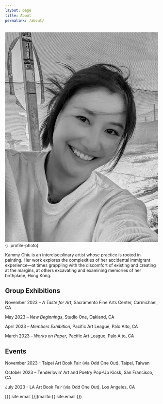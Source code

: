 ```yaml
---
layout: page
title: About
permalink: /about/
---
```


![Self Portrait](/assets/images/about-photo.jpg){: .profile-photo}

Kammy Chiu is an interdisciplinary artist whose practice is rooted in painting. Her work explores the complexities of her accidental immigrant experience—at times grappling with the discomfort of existing and creating at the margins, at others excavating and examining memories of her birthplace, Hong Kong.

## Group Exhibitions

November 2023 – *A Taste for Art*, Sacramento Fine Arts Center, Carmichael, CA

May 2023 – *New Beginnings*, Studio One, Oakland, CA

April 2023 – *Members Exhibition*, Pacific Art League, Palo Alto, CA

March 2023 – *Works on Paper*, Pacific Art League, Palo Alto, CA

## Events

November 2023 - Taipei Art Book Fair (via Odd One Out), Taipei, Taiwan

October 2023 – Tenderlovin’ Art and Poetry Pop-Up Kiosk, San Francisco, CA

July 2023 - LA Art Book Fair (via Odd One Out), Los Angeles, CA

[{{ site.email }}](mailto:{{ site.email }})

<style>
.profile-photo {
    max-width: 300px;
    border-radius: 4px;
    margin: 20px 0;
    display: block;
}
</style>